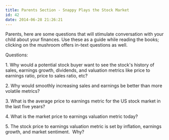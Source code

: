 ```yaml
---
title: Parents Section - Snappy Plays the Stock Market
id: 42
date: 2014-06-28 21:26:21
---
```


Parents, here are some questions that will stimulate conversation with your child about your finances. Use these as a guide while reading the books; clicking on the mushroom offers in-text questions as well.

Questions:

1\. Why would a potential stock buyer want to see the stock's history of sales, earnings growth, dividends, and valuation metrics like price to earnings ratio, price to sales ratio, etc?

2\. Why would smoothly increasing sales and earnings be better than more volatile metrics?

3\. What is the average price to earnings metric for the US stock market in the last five years?

4\. What is the market price to earnings valuation metric today?

5\. The stock price to earnings valuation metric is set by inflation, earnings growth, and market sentiment.  Why?

